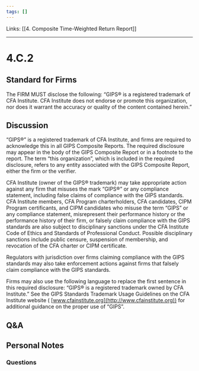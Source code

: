 ```yaml
---
tags: []
---
```

Links: [[4. Composite Time-Weighted Return Report]]
___
# 4.C.2
## Standard for Firms
The FIRM MUST disclose the following: “GIPS® is a registered trademark of CFA Institute. CFA Institute does not endorse or promote this organization, nor does it warrant the accuracy or quality of the content contained herein.”
## Discussion
“GIPS®” is a registered trademark of CFA Institute, and firms are required to acknowledge this in all GIPS Composite Reports. The required disclosure may appear in the body of the GIPS Composite Report or in a footnote to the report. The term “this organization”, which is included in the required disclosure, refers to any entity associated with the GIPS Composite Report, either the firm or the verifier.

CFA Institute (owner of the GIPS® trademark) may take appropriate action against any firm that misuses the mark “GIPS®” or any compliance statement, including false claims of compliance with the GIPS standards. CFA Institute members, CFA Program charterholders, CFA candidates, CIPM Program certificants, and CIPM candidates who misuse the term “GIPS” or any compliance statement, misrepresent their performance history or the performance history of their firm, or falsely claim compliance with the GIPS standards are also subject to disciplinary sanctions under the CFA Institute Code of Ethics and Standards of Professional Conduct. Possible disciplinary sanctions include public censure, suspension of membership, and revocation of the CFA charter or CIPM certificate.

Regulators with jurisdiction over firms claiming compliance with the GIPS standards may also take enforcement actions against firms that falsely claim compliance with the GIPS standards.

Firms may also use the following language to replace the first sentence in this required disclosure: “GIPS® is a registered trademark owned by CFA Institute.” See the GIPS Standards Trademark Usage Guidelines on the CFA Institute website ( [www.cfainstitute.org](http://www.cfainstitute.org)) for additional guidance on the proper use of “GIPS”.
## Q&A

## Personal Notes

### Questions